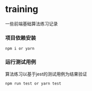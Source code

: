 # training
一些前端基础算法练习记录

### 项目依赖安装
```
npm i or yarn 
```

### 运行测试用例
算法练习以基于jest的测试用例为结果验证
```
npm run test or yarn test
```